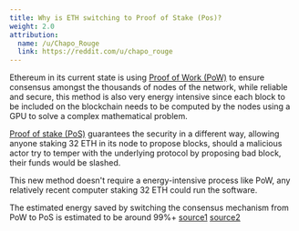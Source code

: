 ```yaml
---
title: Why is ETH switching to Proof of Stake (Pos)?
weight: 2.0
attribution:
  name: /u/Chapo_Rouge
  link: https://reddit.com/u/chapo_rouge
---
```


Ethereum in its current state is using [Proof of Work (PoW)](https://www.youtube.com/watch?v=3EUAcxhuoU4) to ensure consensus amongst the thousands of nodes of the network, while reliable and secure, this method is also very energy intensive since each block to be included on the blockchain needs to be computed by the nodes using a GPU to solve a complex mathematical problem.

[Proof of stake (PoS)](https://www.youtube.com/watch?v=psKDXvXdr7k) guarantees the security in a different way, allowing anyone staking 32 ETH in its node to propose blocks, should a malicious actor try to temper with the underlying protocol by proposing bad block, their funds would be slashed.

This new method doesn't require a energy-intensive process like PoW, any relatively recent computer staking 32 ETH could run the software.

The estimated energy saved by switching the consensus mechanism from PoW to PoS is estimated to be around 99%+ [source1](https://spectrum.ieee.org/computing/networks/ethereum-plans-to-cut-its-absurd-energy-consumption-by-99-percent) [source2](https://twitter.com/sigp_io/status/1374979655782989824)
